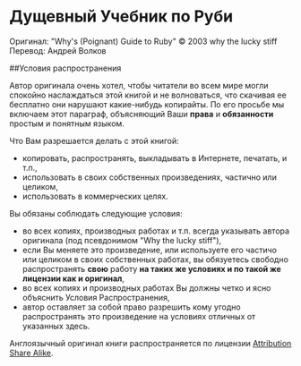 Дущевный Учебник по Руби
==========================

Оригинал: "Why's (Poignant) Guide to Ruby" © 2003 why the lucky stiff  
Перевод: Андрей Волков


##Условия распространения


Автор оригинала очень хотел, чтобы читатели во всем мире могли спокойно наслаждаться этой книгой и не волноваться, что скачивая ее бесплатно они нарушают какие-нибудь копирайты.
По его просьбе мы включаем этот параграф, объясняющий Ваши **права** и **обязанности** простым и понятным языком.

Что Вам разрешается делать с этой книгой:

   * копировать, распространять, выкладывать в Интернете, печатать, и т.п.,
   * использовать в своих собственных произведениях, частично или целиком,
   * использовать в коммерческих целях.

Вы обязаны соблюдать следующие условия:

   * во всех копиях, производных работах и т.п. всегда указывать автора оригинала (под псевдонимом "Why the lucky stiff"),
   * если Вы меняете это произведение, или используете его частичо или целиком в своих собственных работах, вы обязуетесь свободно распространять **свою** работу **на таких же условиях и по такой же лицензии как и оригинал**,
   * во всех копиях и производных работах Вы должны четко и ясно объяснить Условия Распространения,
   * автор оставляет за собой право разрешить кому угодно распространять это произведение на условиях отличных от указанных здесь.

Англоязычный оригинал книги распространяется по лицензии [Attribution Share Alike](http://creativecommons.org/licenses/by-sa/2.0/).

